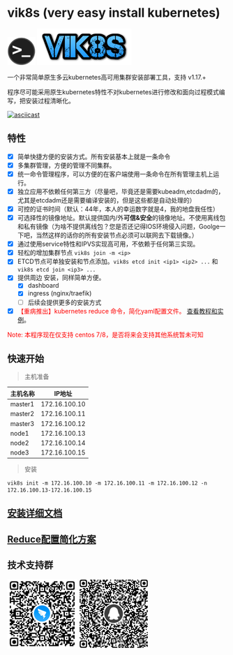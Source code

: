 # vik8s (very easy install kubernetes)
![](./docs/logo.png) ![](./logo.png)

一个非常简单原生多云kubernetes高可用集群安装部署工具，支持 v1.17.+

程序尽可能采用原生kubernetes特性不对kubernetes进行修改和面向过程模式编写，把安装过程清晰化。

[![asciicast](https://asciinema.org/a/342332.svg)](https://asciinema.org/a/342332)

## 特性

- [X] 简单快捷方便的安装方式。所有安装基本上就是一条命令
- [X] 多集群管理，方便的管理不同集群。
- [X] 统一命令管理程序，可以方便的在客户端使用一条命令在所有管理主机上运行。
- [X] 独立应用不依赖任何第三方（尽量吧，毕竟还是需要kubeadm,etcdadm的，尤其是etcdadm还是需要编译安装的，但是这些都是自动处理的）
- [X] 可控的证书时间（默认：44年，本人的幸运数字就是4，我的地盘我任性）
- [X] 可选择性的镜像地址。默认提供国内/外**可信&安全**的镜像地址。不使用离线包和私有镜像（为啥不提供离线包？您是否还记得IOS环境侵入问题，Goolge一下吧，当然这样的话你的所有安装节点必须可以联网去下载镜像。）
- [X] 通过使用service特性和IPVS实现高可用，不依赖于任何第三实现。
- [X] 轻松的增加集群节点 `vik8s join -m <ip>`
- [X] ETCD节点可单独安装和节点添加。`vik8s etcd init <ip1> <ip2> ...` 和 `vik8s etcd join <ip3> ...`
- [X] 提供周边 安装，同样简单方便。
    - [X] dashboard 
    - [X] ingress (nginx/traefik)
    - [ ] 后续会提供更多的安装方式
- [X] <span style="color: red">【重病推出】kubernetes reduce 命令，简化yaml配置文件。 </span> [查看教程和实例](./docs/REDUCE.MD)。
<p style="color:red">Note: 本程序现在仅支持 centos 7/8，是否将来会支持其他系统暂未可知</p>

## 快速开始
> 主机准备

| 主机名称 | IP地址|
|---|---|
| master1 | 172.16.100.10 |
| master2 | 172.16.100.11 |
| master3 | 172.16.100.12 |
| node1 | 172.16.100.13 |
| node2 | 172.16.100.14 |
| node3 | 172.16.100.15 |

>安装

```shell
vik8s init -m 172.16.100.10 -m 172.16.100.11 -m 172.16.100.12 -n 172.16.100.13-172.16.100.15
```

## [安装详细文档](./docs/INSTALL.MD)

## [Reduce配置简化方案](./docs/REDUCE.MD)

## 技术支持群

![](./docs/dd.png) ![](./docs/qq.png) 